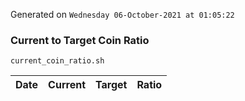 Generated on `Wednesday 06-October-2021 at 01:05:22`

### Current to Target Coin Ratio
`current_coin_ratio.sh`

Date|Current|Target|Ratio
---|---|---|---
